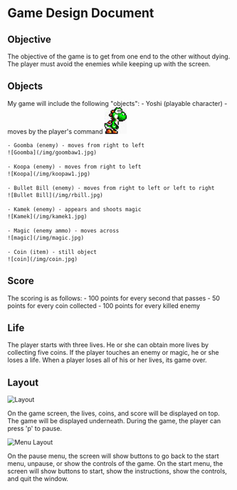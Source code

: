 Game Design Document
====================

Objective
--------------------
The objective of the game is to get from one end to 
the other without dying. The player must avoid the
enemies while keeping up with the screen.

Objects
--------------------
My game will include the following "objects":
	- Yoshi (playable character) - moves by the player's command
	![Yoshi](/img/yoshiw2.jpg)
	
	- Goomba (enemy) - moves from right to left
	![Goomba](/img/goombaw1.jpg)
	
	- Koopa (enemy) - moves from right to left
	![Koopa](/img/koopaw1.jpg)
	
	- Bullet Bill (enemy) - moves from right to left or left to right
	![Bullet Bill](/img/rbill.jpg)
	
	- Kamek (enemy) - appears and shoots magic
	![Kamek](/img/kamek1.jpg)
	
	- Magic (enemy ammo) - moves across
	![magic](/img/magic.jpg)
	
	- Coin (item) - still object
	![coin](/img/coin.jpg)

Score
--------------------
The scoring is as follows:
	- 100 points for every second that passes
	- 50 points for every coin collected
	- 100 points for every killed enemy
	
Life
--------------------
The player starts with three lives. He or she 
can obtain more lives by collecting five coins.
If the player touches an enemy or magic, he or she
loses a life. When a player loses all of his or her
lives, its game over.

Layout
--------------------
![Layout](/img/layout.jpg)

On the game screen, the lives, coins, and score will be
displayed on top. The game will be displayed underneath.
During the game, the player can press 'p' to pause.

![Menu Layout](img/mlayout.jpg)

On the pause menu, the screen will show buttons to 
go back to the start menu, unpause, or show the
controls of the game. On the start menu, the screen
will show buttons to start, show the instructions, 
show the controls, and quit the window.
